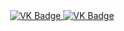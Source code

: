 <div id= "bages" align ="center">
<a href= "https://vk.com/linaaalss"> 
  <img src = "http://img.shields.io/badge/VK-blue?style=for-the-badge&logoColor=white" alt="VK Badge"/>
</a>

<a href="https://e.mail.ru/inbox/?back=1"> 
  <img src = "https://img.shields.io/badge/EMAL-red?style=for-the-badge&logo=Gmail&logoColor=white" alt="VK Badge"/>
</a>
</div>

<div id="viewprof" align="center" >
  <img src="https://komarev.com/ghpvc/?username=a1sviridova&style=flat-square&color=blue" alt=""/>
</div>
